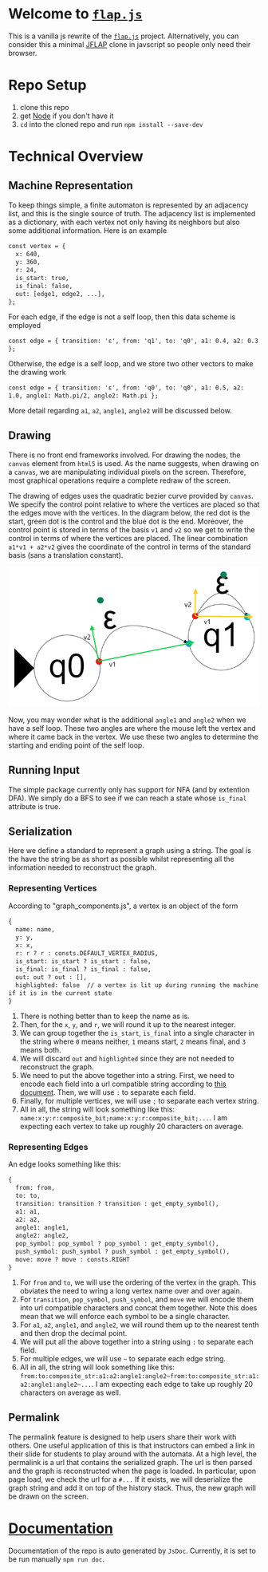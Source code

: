 # Welcome to [`flap.js`](https://flapjs.web.app/)
This is a vanilla js rewrite of the [`flap.js`](https://github.com/flapjs/webapp) project. Alternatively, you can consider this a minimal [JFLAP](https://www.jflap.org/) clone in javscript so people only need their browser.

# Repo Setup
1. clone this repo
2. get [Node](https://nodejs.org/en/download/) if you don't have it
3. `cd` into the cloned repo and run `npm install --save-dev`

# Technical Overview

## Machine Representation
To keep things simple, a finite automaton is represented by an adjacency list, and this is the single source of truth. The adjacency list is implemented as a dictionary, with each vertex not only having its neighbors but also some additional information. Here is an example
```
const vertex = {
  x: 640,
  y: 360,
  r: 24,
  is_start: true,
  is_final: false,
  out: [edge1, edge2, ...],
};
```
For each edge, if the edge is not a self loop, then this data scheme is employed
```
const edge = { transition: 'ε', from: 'q1', to: 'q0', a1: 0.4, a2: 0.3 };
```
Otherwise, the edge is a self loop, and we store two other vectors to make the drawing work
```
const edge = { transition: 'ε', from: 'q0', to: 'q0', a1: 0.5, a2: 1.0, angle1: Math.pi/2, angle2: Math.pi };
```
More detail regarding `a1`, `a2`, `angle1`, `angle2` will be discussed below.

## Drawing
There is no front end frameworks involved. For drawing the nodes, the `canvas` element from `html5` is used. As the name suggests, when drawing on a `canvas`, we are manipulating individual pixels on the screen. Therefore, most graphical operations require a complete redraw of the screen.

The drawing of edges uses the quadratic bezier curve provided by `canvas`. We specify the control point relative to where the vertices are placed so that the edges move with the vertices. In the diagram below, the red dot is the start, green dot is the control and the blue dot is the end. Moreover, the control point is stored in terms of the basis `v1` and `v2` so we get to write the control in terms of where the vertices are placed. The linear combination `a1*v1 + a2*v2` gives the coordinate of the control in terms of the standard basis (sans a translation constant).

![edge_mechanics](edge_mechanics.png)

Now, you may wonder what is the additional `angle1` and `angle2` when we have a self loop. These two angles are where the mouse left the vertex and where it came back in the vertex. We use these two angles to determine the starting and ending point of the self loop.

## Running Input
The simple package currently only has support for NFA (and by extention DFA). We simply do a BFS to see if we can reach a state whose `is_final` attribute is true.

## Serialization
Here we define a standard to represent a graph using a string. The goal is the have the string be as short as possible whilst representing all the information needed to reconstruct the graph.

### Representing Vertices
According to "graph_components.js", a vertex is an object of the form
```
{
  name: name,
  y: y,
  x: x,
  r: r ? r : consts.DEFAULT_VERTEX_RADIUS,
  is_start: is_start ? is_start : false,
  is_final: is_final ? is_final : false,
  out: out ? out : [],
  highlighted: false  // a vertex is lit up during running the machine if it is in the current state
}
```
1. There is nothing better than to keep the name as is.
2. Then, for the `x`, `y`, and `r`, we will round it up to the nearest integer.
3. We can group together the `is_start`, `is_final` into a single character in the string where `0` means neither, `1` means start, `2` means final, and `3` means both.
4. We will discard `out` and `highlighted` since they are not needed to reconstruct the graph.
5. We need to put the above together into a string. First, we need to encode each field into a url compatible string according to [this document](https://www.ietf.org/rfc/rfc3986.txt). Then, we will use `:` to separate each field.
6. Finally, for multiple vertices, we will use `;` to separate each vertex string.
7. All in all, the string will look something like this: `name:x:y:r:composite_bit;name:x:y:r:composite_bit;...`. I am expecting each vertex to take up roughly 20 characters on average.

### Representing Edges
An edge looks something like this:
```
{
  from: from,
  to: to,
  transition: transition ? transition : get_empty_symbol(),
  a1: a1,
  a2: a2,
  angle1: angle1,
  angle2: angle2,
  pop_symbol: pop_symbol ? pop_symbol : get_empty_symbol(),
  push_symbol: push_symbol ? push_symbol : get_empty_symbol(),
  move: move ? move : consts.RIGHT
}
```
1. For `from` and `to`, we will use the ordering of the vertex in the graph. This obviates the need to wring a long vertex name over and over again.
2. For `transition`, `pop_symbol`, `push_symbol`, and `move` we will encode them into url compatible characters and concat them together. Note this does mean that we will enforce each symbol to be a single character.
3. For `a1`, `a2`, `angle1`, and `angle2`, we will round them up to the nearest tenth and then drop the decimal point.
5. We will put all the above together into a string using `:` to separate each field.
6. For multiple edges, we will use `~` to separate each edge string.
7. All in all, the string will look something like this: `from:to:composite_str:a1:a2:angle1:angle2~from:to:composite_str:a1:a2:angle1:angle2~...`. I am expecting each edge to take up roughly 20 characters on average as well.

## Permalink
The permalink feature is designed to help users share their work with others. One useful application of this is that instructors can embed a link in their slide for students to play around with the automata. At a high level, the permalink is a url that contains the serialized graph. The url is then parsed and the graph is reconstructed when the page is loaded. In particular, upon page load, we check the url for a `#...` If it exists, we will deserialize the graph string and add it on top of the history stack. Thus, the new graph will be drawn on the screen.

# [Documentation](https://flapjs.github.io/vanilla/)
Documentation of the repo is auto generated by `JsDoc`. Currently, it is set to be run manually `npm run doc`.

